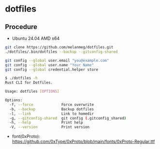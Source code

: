 # dotfiles

## Procedure

- Ubuntu 24.04 AMD x64

```bash
git clone https://github.com/melanmeg/dotfiles.git
./dotfiles/.bin/dotfiles --backup --gitconfig-shared
```

```bash
git config --global user.email "you@example.com"
git config --global user.name "Your Name"
git config --global credential.helper store
```

```bash
$ ./dotfiles -h
Rust CLI for Dotfiles.

Usage: dotfiles [OPTIONS]

Options:
  -f, --force             Force overwrite
  -b, --backup            Backup dotfiles
  -l, --link              Link to homedir
  -g, --gitconfig-shared  git config (.gitconfig_shared)
  -h, --help              Print help
  -V, --version           Print version
```

- font(0xProto): https://github.com/0xType/0xProto/blob/main/fonts/0xProto-Regular.ttf
